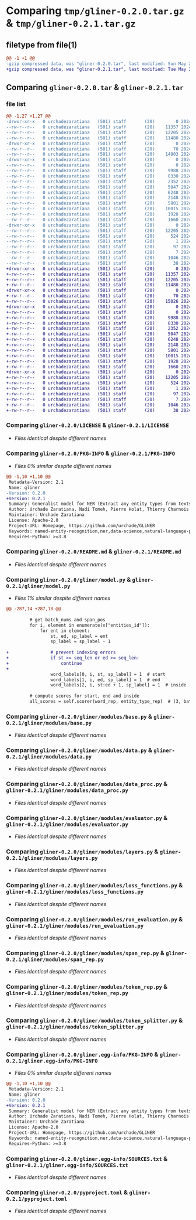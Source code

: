 # Comparing `tmp/gliner-0.2.0.tar.gz` & `tmp/gliner-0.2.1.tar.gz`

## filetype from file(1)

```diff
@@ -1 +1 @@
-gzip compressed data, was "gliner-0.2.0.tar", last modified: Sun May 26 12:26:20 2024, max compression
+gzip compressed data, was "gliner-0.2.1.tar", last modified: Tue May 28 16:25:17 2024, max compression
```

## Comparing `gliner-0.2.0.tar` & `gliner-0.2.1.tar`

### file list

```diff
@@ -1,27 +1,27 @@
-drwxr-xr-x   0 urchadezaratiana   (501) staff       (20)        0 2024-05-26 12:26:20.461176 gliner-0.2.0/
--rw-r--r--   0 urchadezaratiana   (501) staff       (20)    11357 2024-03-12 13:03:35.000000 gliner-0.2.0/LICENSE
--rw-r--r--   0 urchadezaratiana   (501) staff       (20)    12205 2024-05-26 12:26:20.460907 gliner-0.2.0/PKG-INFO
--rw-r--r--   0 urchadezaratiana   (501) staff       (20)    11480 2024-05-25 10:03:53.000000 gliner-0.2.0/README.md
-drwxr-xr-x   0 urchadezaratiana   (501) staff       (20)        0 2024-05-26 12:26:20.456832 gliner-0.2.0/gliner/
--rw-r--r--   0 urchadezaratiana   (501) staff       (20)       70 2024-05-26 12:25:24.000000 gliner-0.2.0/gliner/__init__.py
--rw-r--r--   0 urchadezaratiana   (501) staff       (20)    14903 2024-05-26 04:58:35.000000 gliner-0.2.0/gliner/model.py
-drwxr-xr-x   0 urchadezaratiana   (501) staff       (20)        0 2024-05-26 12:26:20.460203 gliner-0.2.0/gliner/modules/
--rw-r--r--   0 urchadezaratiana   (501) staff       (20)        0 2024-03-12 14:09:51.000000 gliner-0.2.0/gliner/modules/__init__.py
--rw-r--r--   0 urchadezaratiana   (501) staff       (20)     9988 2024-05-25 22:08:09.000000 gliner-0.2.0/gliner/modules/base.py
--rw-r--r--   0 urchadezaratiana   (501) staff       (20)     8330 2024-05-26 12:03:54.000000 gliner-0.2.0/gliner/modules/data.py
--rw-r--r--   0 urchadezaratiana   (501) staff       (20)     2352 2024-05-25 16:08:03.000000 gliner-0.2.0/gliner/modules/data_proc.py
--rw-r--r--   0 urchadezaratiana   (501) staff       (20)     5047 2024-04-22 09:17:20.000000 gliner-0.2.0/gliner/modules/evaluator.py
--rw-r--r--   0 urchadezaratiana   (501) staff       (20)     6248 2024-05-26 04:49:34.000000 gliner-0.2.0/gliner/modules/layers.py
--rw-r--r--   0 urchadezaratiana   (501) staff       (20)     2148 2024-05-25 16:08:03.000000 gliner-0.2.0/gliner/modules/loss_functions.py
--rw-r--r--   0 urchadezaratiana   (501) staff       (20)     5801 2024-05-11 10:05:18.000000 gliner-0.2.0/gliner/modules/run_evaluation.py
--rw-r--r--   0 urchadezaratiana   (501) staff       (20)    10015 2024-05-25 10:03:53.000000 gliner-0.2.0/gliner/modules/span_rep.py
--rw-r--r--   0 urchadezaratiana   (501) staff       (20)     1928 2024-04-09 17:20:30.000000 gliner-0.2.0/gliner/modules/token_rep.py
--rw-r--r--   0 urchadezaratiana   (501) staff       (20)     1660 2024-04-24 10:13:06.000000 gliner-0.2.0/gliner/modules/token_splitter.py
-drwxr-xr-x   0 urchadezaratiana   (501) staff       (20)        0 2024-05-26 12:26:20.460628 gliner-0.2.0/gliner.egg-info/
--rw-r--r--   0 urchadezaratiana   (501) staff       (20)    12205 2024-05-26 12:26:20.000000 gliner-0.2.0/gliner.egg-info/PKG-INFO
--rw-r--r--   0 urchadezaratiana   (501) staff       (20)      524 2024-05-26 12:26:20.000000 gliner-0.2.0/gliner.egg-info/SOURCES.txt
--rw-r--r--   0 urchadezaratiana   (501) staff       (20)        1 2024-05-26 12:26:20.000000 gliner-0.2.0/gliner.egg-info/dependency_links.txt
--rw-r--r--   0 urchadezaratiana   (501) staff       (20)       97 2024-05-26 12:26:20.000000 gliner-0.2.0/gliner.egg-info/requires.txt
--rw-r--r--   0 urchadezaratiana   (501) staff       (20)        7 2024-05-26 12:26:20.000000 gliner-0.2.0/gliner.egg-info/top_level.txt
--rw-r--r--   0 urchadezaratiana   (501) staff       (20)     1046 2024-04-24 10:21:08.000000 gliner-0.2.0/pyproject.toml
--rw-r--r--   0 urchadezaratiana   (501) staff       (20)       38 2024-05-26 12:26:20.461218 gliner-0.2.0/setup.cfg
+drwxr-xr-x   0 urchadezaratiana   (501) staff       (20)        0 2024-05-28 16:25:17.511053 gliner-0.2.1/
+-rw-r--r--   0 urchadezaratiana   (501) staff       (20)    11357 2024-03-12 13:03:35.000000 gliner-0.2.1/LICENSE
+-rw-r--r--   0 urchadezaratiana   (501) staff       (20)    12205 2024-05-28 16:25:17.510810 gliner-0.2.1/PKG-INFO
+-rw-r--r--   0 urchadezaratiana   (501) staff       (20)    11480 2024-05-25 10:03:53.000000 gliner-0.2.1/README.md
+drwxr-xr-x   0 urchadezaratiana   (501) staff       (20)        0 2024-05-28 16:25:17.506411 gliner-0.2.1/gliner/
+-rw-r--r--   0 urchadezaratiana   (501) staff       (20)       70 2024-05-28 16:24:18.000000 gliner-0.2.1/gliner/__init__.py
+-rw-r--r--   0 urchadezaratiana   (501) staff       (20)    15026 2024-05-28 13:08:39.000000 gliner-0.2.1/gliner/model.py
+drwxr-xr-x   0 urchadezaratiana   (501) staff       (20)        0 2024-05-28 16:25:17.510158 gliner-0.2.1/gliner/modules/
+-rw-r--r--   0 urchadezaratiana   (501) staff       (20)        0 2024-03-12 14:09:51.000000 gliner-0.2.1/gliner/modules/__init__.py
+-rw-r--r--   0 urchadezaratiana   (501) staff       (20)     9988 2024-05-25 22:08:09.000000 gliner-0.2.1/gliner/modules/base.py
+-rw-r--r--   0 urchadezaratiana   (501) staff       (20)     8330 2024-05-26 12:03:54.000000 gliner-0.2.1/gliner/modules/data.py
+-rw-r--r--   0 urchadezaratiana   (501) staff       (20)     2352 2024-05-25 16:08:03.000000 gliner-0.2.1/gliner/modules/data_proc.py
+-rw-r--r--   0 urchadezaratiana   (501) staff       (20)     5047 2024-04-22 09:17:20.000000 gliner-0.2.1/gliner/modules/evaluator.py
+-rw-r--r--   0 urchadezaratiana   (501) staff       (20)     6248 2024-05-26 04:49:34.000000 gliner-0.2.1/gliner/modules/layers.py
+-rw-r--r--   0 urchadezaratiana   (501) staff       (20)     2148 2024-05-25 16:08:03.000000 gliner-0.2.1/gliner/modules/loss_functions.py
+-rw-r--r--   0 urchadezaratiana   (501) staff       (20)     5801 2024-05-11 10:05:18.000000 gliner-0.2.1/gliner/modules/run_evaluation.py
+-rw-r--r--   0 urchadezaratiana   (501) staff       (20)    10015 2024-05-25 10:03:53.000000 gliner-0.2.1/gliner/modules/span_rep.py
+-rw-r--r--   0 urchadezaratiana   (501) staff       (20)     1928 2024-04-09 17:20:30.000000 gliner-0.2.1/gliner/modules/token_rep.py
+-rw-r--r--   0 urchadezaratiana   (501) staff       (20)     1660 2024-04-24 10:13:06.000000 gliner-0.2.1/gliner/modules/token_splitter.py
+drwxr-xr-x   0 urchadezaratiana   (501) staff       (20)        0 2024-05-28 16:25:17.510568 gliner-0.2.1/gliner.egg-info/
+-rw-r--r--   0 urchadezaratiana   (501) staff       (20)    12205 2024-05-28 16:25:17.000000 gliner-0.2.1/gliner.egg-info/PKG-INFO
+-rw-r--r--   0 urchadezaratiana   (501) staff       (20)      524 2024-05-28 16:25:17.000000 gliner-0.2.1/gliner.egg-info/SOURCES.txt
+-rw-r--r--   0 urchadezaratiana   (501) staff       (20)        1 2024-05-28 16:25:17.000000 gliner-0.2.1/gliner.egg-info/dependency_links.txt
+-rw-r--r--   0 urchadezaratiana   (501) staff       (20)       97 2024-05-28 16:25:17.000000 gliner-0.2.1/gliner.egg-info/requires.txt
+-rw-r--r--   0 urchadezaratiana   (501) staff       (20)        7 2024-05-28 16:25:17.000000 gliner-0.2.1/gliner.egg-info/top_level.txt
+-rw-r--r--   0 urchadezaratiana   (501) staff       (20)     1046 2024-04-24 10:21:08.000000 gliner-0.2.1/pyproject.toml
+-rw-r--r--   0 urchadezaratiana   (501) staff       (20)       38 2024-05-28 16:25:17.511094 gliner-0.2.1/setup.cfg
```

### Comparing `gliner-0.2.0/LICENSE` & `gliner-0.2.1/LICENSE`

 * *Files identical despite different names*

### Comparing `gliner-0.2.0/PKG-INFO` & `gliner-0.2.1/PKG-INFO`

 * *Files 0% similar despite different names*

```diff
@@ -1,10 +1,10 @@
 Metadata-Version: 2.1
 Name: gliner
-Version: 0.2.0
+Version: 0.2.1
 Summary: Generalist model for NER (Extract any entity types from texts)
 Author: Urchade Zaratiana, Nadi Tomeh, Pierre Holat, Thierry Charnois
 Maintainer: Urchade Zaratiana
 License: Apache-2.0
 Project-URL: Homepage, https://github.com/urchade/GLiNER
 Keywords: named-entity-recognition,ner,data-science,natural-language-processing,artificial-intelligence,nlp,machine-learning,transformers
 Requires-Python: >=3.8
```

### Comparing `gliner-0.2.0/README.md` & `gliner-0.2.1/README.md`

 * *Files identical despite different names*

### Comparing `gliner-0.2.0/gliner/model.py` & `gliner-0.2.1/gliner/model.py`

 * *Files 1% similar despite different names*

```diff
@@ -287,14 +287,18 @@
 
         # get batch_nums and span_pos
         for i, element in enumerate(x["entities_id"]):
             for ent in element:
                 st, ed, sp_label = ent
                 sp_label = sp_label - 1
 
+                # prevent indexing errors
+                if st >= seq_len or ed >= seq_len:
+                    continue
+
                 word_labels[0, i, st, sp_label] = 1  # start
                 word_labels[1, i, ed, sp_label] = 1  # end
                 word_labels[2, i, st:ed + 1, sp_label] = 1  # inside
 
         # compute scores for start, end and inside
         all_scores = self.scorer(word_rep, entity_type_rep)  # (3, batch_size, seq_len, num_classes)
```

### Comparing `gliner-0.2.0/gliner/modules/base.py` & `gliner-0.2.1/gliner/modules/base.py`

 * *Files identical despite different names*

### Comparing `gliner-0.2.0/gliner/modules/data.py` & `gliner-0.2.1/gliner/modules/data.py`

 * *Files identical despite different names*

### Comparing `gliner-0.2.0/gliner/modules/data_proc.py` & `gliner-0.2.1/gliner/modules/data_proc.py`

 * *Files identical despite different names*

### Comparing `gliner-0.2.0/gliner/modules/evaluator.py` & `gliner-0.2.1/gliner/modules/evaluator.py`

 * *Files identical despite different names*

### Comparing `gliner-0.2.0/gliner/modules/layers.py` & `gliner-0.2.1/gliner/modules/layers.py`

 * *Files identical despite different names*

### Comparing `gliner-0.2.0/gliner/modules/loss_functions.py` & `gliner-0.2.1/gliner/modules/loss_functions.py`

 * *Files identical despite different names*

### Comparing `gliner-0.2.0/gliner/modules/run_evaluation.py` & `gliner-0.2.1/gliner/modules/run_evaluation.py`

 * *Files identical despite different names*

### Comparing `gliner-0.2.0/gliner/modules/span_rep.py` & `gliner-0.2.1/gliner/modules/span_rep.py`

 * *Files identical despite different names*

### Comparing `gliner-0.2.0/gliner/modules/token_rep.py` & `gliner-0.2.1/gliner/modules/token_rep.py`

 * *Files identical despite different names*

### Comparing `gliner-0.2.0/gliner/modules/token_splitter.py` & `gliner-0.2.1/gliner/modules/token_splitter.py`

 * *Files identical despite different names*

### Comparing `gliner-0.2.0/gliner.egg-info/PKG-INFO` & `gliner-0.2.1/gliner.egg-info/PKG-INFO`

 * *Files 0% similar despite different names*

```diff
@@ -1,10 +1,10 @@
 Metadata-Version: 2.1
 Name: gliner
-Version: 0.2.0
+Version: 0.2.1
 Summary: Generalist model for NER (Extract any entity types from texts)
 Author: Urchade Zaratiana, Nadi Tomeh, Pierre Holat, Thierry Charnois
 Maintainer: Urchade Zaratiana
 License: Apache-2.0
 Project-URL: Homepage, https://github.com/urchade/GLiNER
 Keywords: named-entity-recognition,ner,data-science,natural-language-processing,artificial-intelligence,nlp,machine-learning,transformers
 Requires-Python: >=3.8
```

### Comparing `gliner-0.2.0/gliner.egg-info/SOURCES.txt` & `gliner-0.2.1/gliner.egg-info/SOURCES.txt`

 * *Files identical despite different names*

### Comparing `gliner-0.2.0/pyproject.toml` & `gliner-0.2.1/pyproject.toml`

 * *Files identical despite different names*

